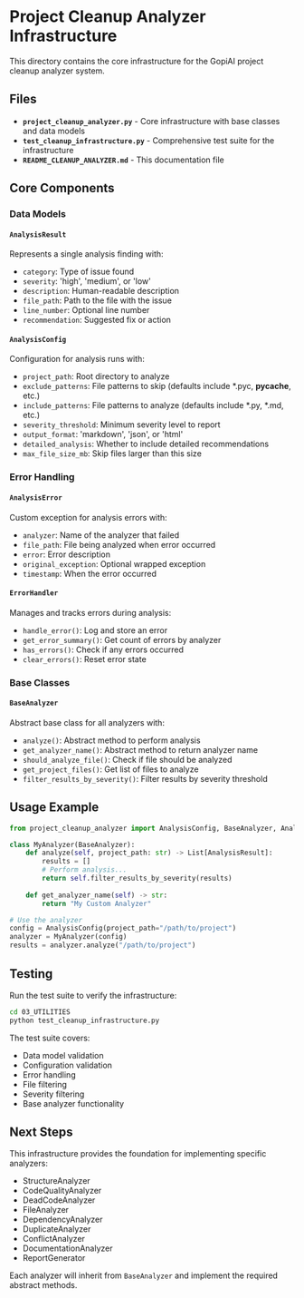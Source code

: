 # Project Cleanup Analyzer Infrastructure

This directory contains the core infrastructure for the GopiAI project cleanup analyzer system.

## Files

- **`project_cleanup_analyzer.py`** - Core infrastructure with base classes and data models
- **`test_cleanup_infrastructure.py`** - Comprehensive test suite for the infrastructure
- **`README_CLEANUP_ANALYZER.md`** - This documentation file

## Core Components

### Data Models

#### `AnalysisResult`
Represents a single analysis finding with:
- `category`: Type of issue found
- `severity`: 'high', 'medium', or 'low'
- `description`: Human-readable description
- `file_path`: Path to the file with the issue
- `line_number`: Optional line number
- `recommendation`: Suggested fix or action

#### `AnalysisConfig`
Configuration for analysis runs with:
- `project_path`: Root directory to analyze
- `exclude_patterns`: File patterns to skip (defaults include *.pyc, __pycache__, etc.)
- `include_patterns`: File patterns to analyze (defaults include *.py, *.md, etc.)
- `severity_threshold`: Minimum severity level to report
- `output_format`: 'markdown', 'json', or 'html'
- `detailed_analysis`: Whether to include detailed recommendations
- `max_file_size_mb`: Skip files larger than this size

### Error Handling

#### `AnalysisError`
Custom exception for analysis errors with:
- `analyzer`: Name of the analyzer that failed
- `file_path`: File being analyzed when error occurred
- `error`: Error description
- `original_exception`: Optional wrapped exception
- `timestamp`: When the error occurred

#### `ErrorHandler`
Manages and tracks errors during analysis:
- `handle_error()`: Log and store an error
- `get_error_summary()`: Get count of errors by analyzer
- `has_errors()`: Check if any errors occurred
- `clear_errors()`: Reset error state

### Base Classes

#### `BaseAnalyzer`
Abstract base class for all analyzers with:
- `analyze()`: Abstract method to perform analysis
- `get_analyzer_name()`: Abstract method to return analyzer name
- `should_analyze_file()`: Check if file should be analyzed
- `get_project_files()`: Get list of files to analyze
- `filter_results_by_severity()`: Filter results by severity threshold

## Usage Example

```python
from project_cleanup_analyzer import AnalysisConfig, BaseAnalyzer, AnalysisResult

class MyAnalyzer(BaseAnalyzer):
    def analyze(self, project_path: str) -> List[AnalysisResult]:
        results = []
        # Perform analysis...
        return self.filter_results_by_severity(results)
    
    def get_analyzer_name(self) -> str:
        return "My Custom Analyzer"

# Use the analyzer
config = AnalysisConfig(project_path="/path/to/project")
analyzer = MyAnalyzer(config)
results = analyzer.analyze("/path/to/project")
```

## Testing

Run the test suite to verify the infrastructure:

```bash
cd 03_UTILITIES
python test_cleanup_infrastructure.py
```

The test suite covers:
- Data model validation
- Configuration validation
- Error handling
- File filtering
- Severity filtering
- Base analyzer functionality

## Next Steps

This infrastructure provides the foundation for implementing specific analyzers:
- StructureAnalyzer
- CodeQualityAnalyzer  
- DeadCodeAnalyzer
- FileAnalyzer
- DependencyAnalyzer
- DuplicateAnalyzer
- ConflictAnalyzer
- DocumentationAnalyzer
- ReportGenerator

Each analyzer will inherit from `BaseAnalyzer` and implement the required abstract methods.